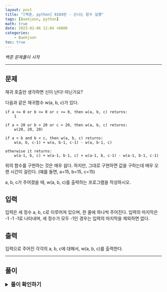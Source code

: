 ```yaml
---
layout: post
title: "[백준, python] 9184번 - 신나는 함수 실행"
tags: [Baekjoon, python]
math: true
date: 2023-02-06 12:04 +0800
categories:
    - Baekjoon
toc: true
---
```

_백준 문제풀이 시작_
* * *
## 문제
재귀 호출만 생각하면 신이 난다! 아닌가요?

다음과 같은 재귀함수 w(a, b, c)가 있다.
```
if a <= 0 or b <= 0 or c <= 0, then w(a, b, c) returns:
    1

if a > 20 or b > 20 or c > 20, then w(a, b, c) returns:
    w(20, 20, 20)

if a < b and b < c, then w(a, b, c) returns:
    w(a, b, c-1) + w(a, b-1, c-1) - w(a, b-1, c)

otherwise it returns:
    w(a-1, b, c) + w(a-1, b-1, c) + w(a-1, b, c-1) - w(a-1, b-1, c-1)
```
위의 함수를 구현하는 것은 매우 쉽다. 하지만, 그대로 구현하면 값을 구하는데 매우 오랜 시간이 걸린다. (예를 들면, a=15, b=15, c=15)

a, b, c가 주어졌을 때, w(a, b, c)를 출력하는 프로그램을 작성하시오.


## 입력
입력은 세 정수 a, b, c로 이루어져 있으며, 한 줄에 하나씩 주어진다. 입력의 마지막은 -1 -1 -1로 나타내며, 세 정수가 모두 -1인 경우는 입력의 마지막을 제외하면 없다.
## 출력
입력으로 주어진 각각의 a, b, c에 대해서, w(a, b, c)를 출력한다.
* * *
## 풀이
<details>
<summary style="font-weight:bold; font-size:17px">풀이 확인하기</summary>
<div markdown="1">
  이번 문제는 DP를 통해 풀 수 있다. 문제에서 1부터 20까지만 필요하므로 memoization을 위한 배열은 3차원으로 1부터 20까지 적을 수 있도록 크기를 만들고, 함수를 정의한다. w 함수는 문제에서 준 sudo code와 동일하게 작성하지만 memoization이 되어있는 값이라면 재귀를 통한 연산 없이 바로 반환하고, 없다면 똑같이 연산을 진행한 뒤 배열의 해당 값에 해당하는 위치에 값을 저장해둔다.

```python
import sys
input = sys.stdin.readline

mem = [[[0 for _ in range(21)] for _ in range(21)]for _ in range(21)]

def w(a, b, c):
    if a <= 0 or b <= 0 or c <= 0:
        return 1
    if a > 20 or b > 20 or c > 20:
        return w(20, 20, 20)
    if mem[a][b][c]:
        return mem[a][b][c]
    if a < b and b < c:
        mem[a][b][c] = w(a, b, c-1) + w(a, b-1, c-1) - w(a, b-1, c)
        return mem[a][b][c]
    else:
        mem[a][b][c] = w(a-1, b, c) + w(a-1, b-1, c) + w(a-1, b, c-1) - w(a-1, b-1, c-1)
        return mem[a][b][c]


while(True):
    aa, bb, cc = map(int, input().split())
    if(aa == -1 and bb == -1 and cc == -1):
        break
    print("w(" + str(aa) + ", " + str(bb) + ", " + str(cc) +") = ", end="")
    print(w(aa, bb, cc))
```
P.S. 문제 내용이 정말 스펙타클하군요...
</div>
</details>